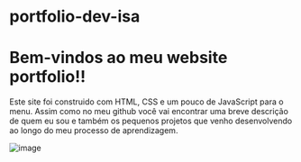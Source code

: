 # portfolio-dev-isa

# Bem-vindos ao meu website portfolio!!

Este site foi construido com HTML, CSS e um pouco de JavaScript para o menu. Assim como no meu github você vai encontrar uma breve descrição de quem eu sou
e também os pequenos projetos que venho desenvolvendo ao longo do meu processo de aprendizagem.

![image](https://user-images.githubusercontent.com/80006401/131020578-f75079c3-6932-4e33-adec-a88626e59267.png)
